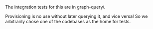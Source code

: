 The integration tests for this are in graph-query/.

Provisioning is no use without later querying it, and vice versa! So we
arbitrarily chose one of the codebases as the home for tests.
